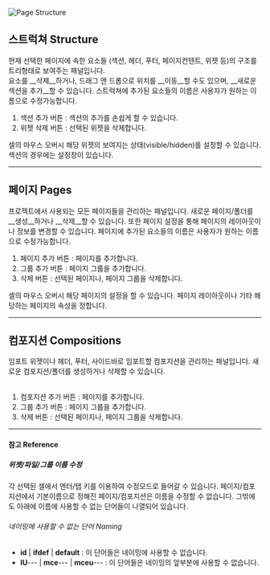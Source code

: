 ![Page Structure](/img/page-structure.png)<br />

## 스트럭쳐 Structure
현재 선택한 페이지에 속한 요소들 (섹션, 헤더, 푸터, 페이지컨텐트, 위젯 등)의 구조를 트리형태로 보여주는 패널입니다. <br/>
요소를 __삭제__하거나, 드래그 앤 드롭으로 위치를 __이동__할 수도 있으며, __새로운 섹션을 추가__할 수 있습니다. 스트럭쳐에 추가된 요소들의 이름은 사용자가 원하는 이름으로 수정가능합니다.<br />

<!-- [상단 버튼 삽입] -->
1. 섹션 추가 버튼 : 섹션의 추가를 손쉽게 할 수 있습니다.
2. 위젯 삭제 버튼 : 선택된 위젯을 삭제합니다.

<!--[셀그림삽입]-->
셀의 마우스 오버시 해당 위젯의 보여지는 상태(visible/hidden)를 설정할 수 있습니다.
섹션의 경우에는 설정창이 있습니다.


***

## 페이지 Pages
프로젝트에서 사용되는 모든 페이지들을 관리하는 패널입니다. 새로운 페이지/폴더를 __생성__하거나 __삭제__할 수 있습니다. 또한 페이지 설정을 통해 페이지의 레이아웃이나 정보를 변경할 수 있습니다. 페이지에 추가된 요소들의 이름은 사용자가 원하는 이름으로 수정가능합니다.<br />

<!-- [상단 버튼 삽입] -->
1. 페이지 추가 버튼 : 페이지를 추가합니다.
2. 그룹 추가 버튼 : 페이지 그룹을 추가합니다.
2. 삭제 버튼 : 선택된 페이지나, 페이지 그룹을 삭제합니다.

<!--[셀그림삽입]-->
셀의 마우스 오버시 해당 페이지의 설정을 할 수 있습니다.
페이지 레이아웃이나 기타 해당하는 페이지의 속성을 정합니다.


***

## 컴포지션 Compositions
임포트 위젯이나 헤더, 푸터, 사이드바로 임포트할 컴포지션을 관리하는 패널입니다. 새로운 컴포지션/폴더를 생성하거나 삭제할 수 있습니다.<br /><br />

<!-- [상단 버튼 삽입] -->
1. 컴포지션 추가 버튼 : 페이지를 추가합니다.
2. 그룹 추가 버튼 : 페이지 그룹을 추가합니다.
2. 삭제 버튼 : 선택된 페이지나, 페이지 그룹을 삭제합니다.


***

#### 참고 Reference
##### 위젯/파일/그룹 이름 수정
각 선택된 셀에서 엔터/탭 키를 이용하여 수정모드로 들어갈 수 있습니다.
페이지/컴포지션에서 기본이름으로 정해진 페이지/컴포지션은 이름을 수정할 수 없습니다.
그밖에도 아래에 이름에 사용할 수 없는 단어들이 나열되어 있습니다.

###### 네이밍에 사용할 수 없는 단어 Naming

- __id__ | __ifdef__ | __default__ : 이 단어들은 네이밍에 사용할 수 없습니다.
- __IU__--- | __mce__--- | __mceu__--- : 이 단어들은 네이밍의 앞부분에 사용할 수 없습니다.<br /><br />



